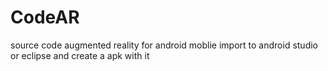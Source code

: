 # CodeAR
source code augmented reality for android moblie
import to android studio or eclipse and create a apk with it
